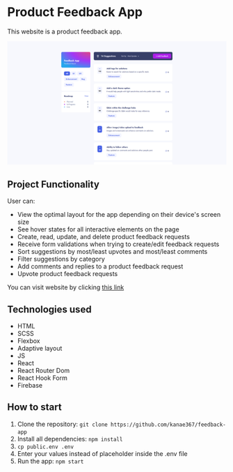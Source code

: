# Product Feedback App

This website is a product feedback app.

![preview](Preview.png)

## Project Functionality

User can:

- View the optimal layout for the app depending on their device's screen size
- See hover states for all interactive elements on the page
- Create, read, update, and delete product feedback requests
- Receive form validations when trying to create/edit feedback requests
- Sort suggestions by most/least upvotes and most/least comments
- Filter suggestions by category
- Add comments and replies to a product feedback request
- Upvote product feedback requests

You can visit website by clicking [this link](https://works.pikulinweb.ru/feedback-app)

## Technologies used

- HTML
- SCSS
- Flexbox
- Adaptive layout
- JS
- React
- React Router Dom
- React Hook Form
- Firebase

## How to start

1. Clone the repository: `git clone https://github.com/kanae367/feedback-app`
2. Install all dependencies: `npm install`
3. `cp public.env .env`
4. Enter your values instead of placeholder inside the .env file
5. Run the app: `npm start`
